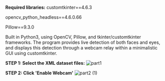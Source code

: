 **Required libraries:**
customtkinter==4.6.3

opencv_python_headless==4.6.0.66

Pillow==9.3.0


Built in Python3, using OpenCV, Pillow, and tkinter/customtkinter frameworks. The program provides live detection of both faces and eyes, and displays this detection through a webcam relay within a minimalistic GUI using customtkinter.


**STEP 1: Select the XML dataset files:**
![part1](https://user-images.githubusercontent.com/113802864/203687358-7c8a02d4-b017-4d7d-8b72-2398f5f46423.gif)

**STEP 2: Click 'Enable Webcam'**
![part2 (1)](https://user-images.githubusercontent.com/113802864/203687571-77c04519-e123-431e-81fc-38cc38b039cf.gif)

